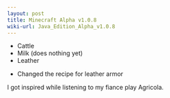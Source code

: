 ```yaml
---
layout: post
title: Minecraft Alpha v1.0.8
wiki-url: Java_Edition_Alpha_v1.0.8
---
```


+ Cattle
+ Milk (does nothing yet)
+ Leather
* Changed the recipe for leather armor

I got inspired while listening to my fiance play Agricola.
